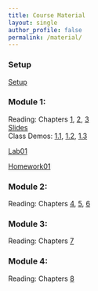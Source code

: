 ```yaml
---
title: Course Material
layout: single
author_profile: false
permalink: /material/
---
```


### Setup

[Setup](http://datahub2.cs.umass.edu/hub/user-redirect/git-pull?repo=https%3A%2F%2Fgithub.com%2Fpmugambi%2Fcs108-fa22&urlpath=tree%2Fcs108-fa22%2Fmodule1%2F1-in_class_code_and_data%2Fsetup.ipynb&branch=main)

### Module 1:
Reading: Chapters [1](https://umass-data-science.github.io/190fwebsite/textbook/01/what-is-data-science/), [2](https://umass-data-science.github.io/190fwebsite/textbook/02/causality-and-experiments/), [3](https://umass-data-science.github.io/190fwebsite/textbook/03/programming-in-python/)  
[Slides](https://github.com/pmugambi/cs108-fa22/raw/main/module1/1-slides.pdf)  
Class Demos: [1.1](http://datahub2.cs.umass.edu/hub/user-redirect/git-pull?repo=https%3A%2F%2Fgithub.com%2Fpmugambi%2Fcs108-fa22&urlpath=tree%2Fcs108-fa22%2Fmodule1%2F1-in_class_code_and_data%2F1.0-intro_to_python.ipynb&branch=main), [1.2](http://datahub2.cs.umass.edu/hub/user-redirect/git-pull?repo=https%3A%2F%2Fgithub.com%2Fpmugambi%2Fcs108-fa22&urlpath=tree%2Fcs108-fa22%2Fmodule1%2F1-in_class_code_and_data%2F1.1-adventures_of_huckleberry_finn_and_little_women_visualization.ipynb&branch=main), 
[1.3](http://datahub2.cs.umass.edu/hub/user-redirect/git-pull?repo=https%3A%2F%2Fgithub.com%2Fpmugambi%2Fcs108-fa22&urlpath=tree%2Fcs108-fa22%2Fmodule1%2F1-in_class_code_and_data%2F1.2-real_vs_fake_news_visualization.ipynb&branch=main)  

[Lab01](http://datahub2.cs.umass.edu/hub/user-redirect/git-pull?repo=https%3A%2F%2Fgithub.com%2Fpmugambi%2Fcs108-fa22&urlpath=tree%2Fcs108-fa22%2Fmodule1%2F1-lab%2Flab01.ipynb&branch=main)  

[Homework01](http://datahub2.cs.umass.edu/hub/user-redirect/git-pull?repo=https%3A%2F%2Fgithub.com%2Fpmugambi%2Fcs108-fa22&urlpath=tree%2Fcs108-fa22%2F.%2Fmodule1%2F1-hw%2Fhw01.ipynb&branch=main)  


### Module 2:
Reading: Chapters [4](https://umass-data-science.github.io/190fwebsite/textbook/04/data-types/), [5](https://umass-data-science.github.io/190fwebsite/textbook/05/sequences/), [6](https://umass-data-science.github.io/190fwebsite/textbook/06/tables/)


### Module 3:
Reading:  Chapters [7](https://umass-data-science.github.io/190fwebsite/textbook/07/data-types/)


### Module 4:
Reading:  Chapters [8](https://umass-data-science.github.io/190fwebsite/textbook/08/functions-and-tables/)  


